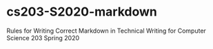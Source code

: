 # cs203-S2020-markdown
Rules for Writing Correct Markdown in Technical Writing for Computer Science 203 Spring 2020
